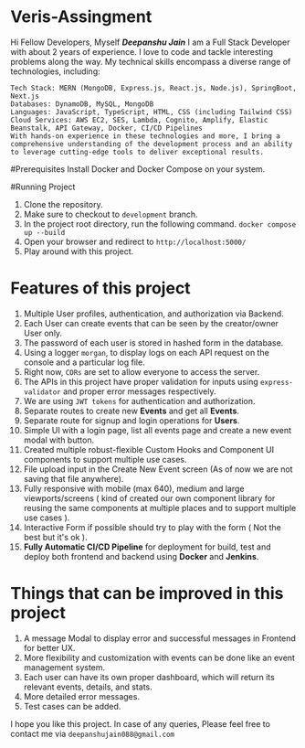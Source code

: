 # Veris-Assingment
Hi Fellow Developers, Myself **_Deepanshu Jain_**
    I am a Full Stack Developer with about 2 years of experience. I love to code and tackle interesting problems along the way.
    My technical skills encompass a diverse range of technologies, including:

    Tech Stack: MERN (MongoDB, Express.js, React.js, Node.js), SpringBoot, Next.js
    Databases: DynamoDB, MySQL, MongoDB
    Languages: JavaScript, TypeScript, HTML, CSS (including Tailwind CSS)
    Cloud Services: AWS EC2, SES, Lambda, Cognito, Amplify, Elastic Beanstalk, API Gateway, Docker, CI/CD Pipelines
    With hands-on experience in these technologies and more, I bring a comprehensive understanding of the development process and an ability to leverage cutting-edge tools to deliver exceptional results.

#Prerequisites
Install Docker and Docker Compose on your system.

#Running Project
1. Clone the repository.
2. Make sure to checkout to `development` branch.
3. In the project root directory, run the following command.
       `docker compose up --build`
4. Open your browser and redirect to `http://localhost:5000/`
5. Play around with this project.

# Features of this project
1. Multiple User profiles, authentication, and authorization via Backend.
3. Each User can create events that can be seen by the creator/owner User only.
4. The password of each user is stored in hashed form in the database.
5. Using a logger `morgan`, to display logs on each API request on the console and a particular log file.
6. Right now, `CORs` are set to allow everyone to access the server.
7. The APIs in this project have proper validation for inputs using `express-validator` and proper error messages respectively.
8. We are using `JWT tokens` for authentication and authorization.
9. Separate routes to create new **Events** and get all **Events**.
10. Separate route for signup and login operations for **Users**.
11. Simple UI with a login page, list all events page and create a new event modal with button.
12. Created multiple robust-flexible Custom Hooks and Component UI components to support multiple use cases.
13. File upload input in the Create New Event screen (As of now we are not saving that file anywhere).
14. Fully responsive with mobile (max 640), medium and large viewports/screens ( kind of created our own component library for reusing the same components at multiple places and to support multiple use cases ).
15. Interactive Form if possible should try to play with the form ( Not the best but it's ok ).
16. **Fully Automatic CI/CD Pipeline** for deployment for build, test and deploy both frontend and backend using **Docker** and **Jenkins**.

# Things that can be improved in this project
1. A message Modal to display error and successful messages in Frontend for better UX.
2. More flexibility and customization with events can be done like an event management system.
3. Each user can have its own proper dashboard, which will return its relevant events, details, and stats.
4. More detailed error messages.
5. Test cases can be added.

I hope you like this project. In case of any queries, Please feel free to contact me via `deepanshujain088@gmail.com`

